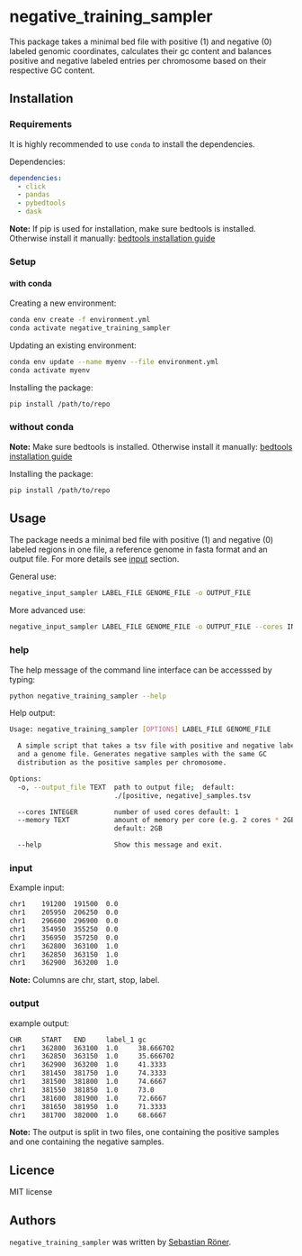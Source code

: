 # negative_training_sampler

This package takes a minimal bed file with positive (1) and negative (0) labeled genomic coordinates, calculates their gc content and balances positive and negative labeled entries per chromosome based on their respective GC content.

## Installation

### Requirements

It is highly recommended to use `conda` to install the dependencies.

Dependencies:

```YAML
dependencies:
  - click
  - pandas
  - pybedtools
  - dask
```

**Note:** If pip is used for installation, make sure bedtools is installed. Otherwise install it manually: [bedtools installation guide](https://bedtools.readthedocs.io/en/latest/content/installation.html)

### Setup

#### with conda

Creating a new environment:

```bash
conda env create -f environment.yml
conda activate negative_training_sampler
```

Updating an existing environment:

```bash
conda env update --name myenv --file environment.yml
conda activate myenv
```

Installing the package:

```bash
pip install /path/to/repo
```

### without conda

**Note:** Make sure bedtools is installed. Otherwise install it manually: [bedtools installation guide](https://bedtools.readthedocs.io/en/latest/content/installation.html)

Installing the package:

```bash
pip install /path/to/repo
```

## Usage

The package needs a minimal bed file with positive (1) and negative (0) labeled regions in one file, a reference genome in fasta format and an output file. For more details see [input](###input) section.

General use:

```bash
negative_input_sampler LABEL_FILE GENOME_FILE -o OUTPUT_FILE
```

More advanced use:

```bash
negative_input_sampler LABEL_FILE GENOME_FILE -o OUTPUT_FILE --cores INT --memory [int]GB
```

### help

The help message of the command line interface can be accesssed by typing:

```bash
python negative_training_sampler --help
```

Help output:

```bash
Usage: negative_training_sampler [OPTIONS] LABEL_FILE GENOME_FILE

  A simple script that takes a tsv file with positive and negative labels
  and a genome file. Generates negative samples with the same GC
  distribution as the positive samples per chromosome.

Options:
  -o, --output_file TEXT  path to output file;  default:
                          ./[positive, negative]_samples.tsv

  --cores INTEGER         number of used cores default: 1
  --memory TEXT           amount of memory per core (e.g. 2 cores * 2GB = 4GB)
                          default: 2GB

  --help                  Show this message and exit.
```

### input

Example input:

```bash
chr1    191200  191500  0.0
chr1    205950  206250  0.0
chr1    296600  296900  0.0
chr1    354950  355250  0.0
chr1    356950  357250  0.0
chr1    362800  363100  1.0
chr1    362850  363150  1.0
chr1    362900  363200  1.0
```

**Note:** Columns are chr, start, stop, label.

### output

example output:

```bash
CHR     START   END     label_1 gc
chr1    362800  363100  1.0     38.666702
chr1    362850  363150  1.0     35.666702
chr1    362900  363200  1.0     41.3333
chr1    381450  381750  1.0     74.3333
chr1    381500  381800  1.0     74.6667
chr1    381550  381850  1.0     73.0
chr1    381600  381900  1.0     72.6667
chr1    381650  381950  1.0     71.3333
chr1    381700  382000  1.0     68.6667
```

**Note:** The output is split in two files, one containing the positive samples and one containing the negative samples.

## Licence

MIT license

## Authors

`negative_training_sampler` was written by [Sebastian Röner](mailto:sebastian.roener@charite.de).
